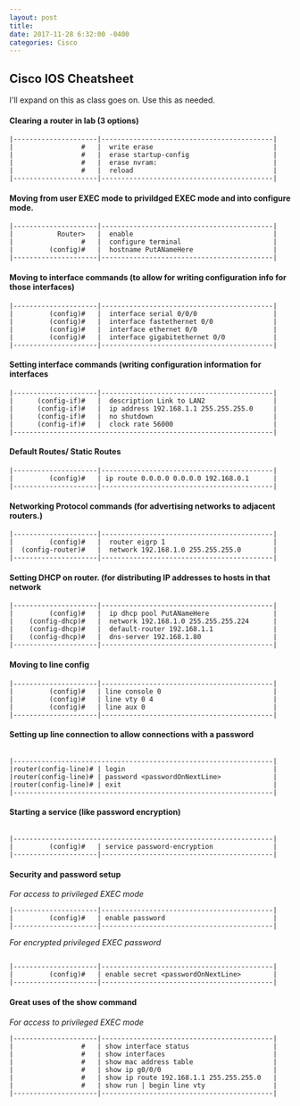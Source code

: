 ```yaml
--- 
layout: post 
title: 
date: 2017-11-28 6:32:00 -0400 
categories: Cisco 
---
```

## Cisco IOS Cheatsheet


I'll expand on this as class goes on. Use this as needed. 

#### Clearing a router in lab (3 options) 

```                                      
|---------------------|-------------------------------------------|
|                 #   |  write erase                              |
|                 #   |  erase startup-config                     |
|                 #   |  erase nvram:                             |
|                 #   |  reload                                   |
|---------------------|-------------------------------------------|
```

#### Moving from user EXEC mode to privildged EXEC mode and into configure mode.  

```                                      
|---------------------|-------------------------------------------|
|           Router>   |  enable                                   |
|                 #   |  configure terminal                       |
|         (config)#   |  hostname PutANameHere                    |
|---------------------|-------------------------------------------|
```
#### Moving to interface commands (to allow for writing configuration info for those interfaces) 

```                       
|---------------------|-------------------------------------------|
|         (config)#   |  interface serial 0/0/0                   |
|         (config)#   |  interface fastethernet 0/0               |
|         (config)#   |  interface ethernet 0/0                   |
|         (config)#   |  interface gigabitethernet 0/0            |
|---------------------|-------------------------------------------|
```
#### Setting interface commands (writing configuration information for interfaces  

```                                   
|---------------------|-------------------------------------------|
|      (config-if)#   |  description Link to LAN2                 |
|      (config-if)#   |  ip address 192.168.1.1 255.255.255.0     |
|      (config-if)#   |  no shutdown                              |
|      (config-if)#   |  clock rate 56000                         |
|-----------------------------------------------------------------|
```
#### Default Routes/ Static Routes   
                                           
```
|---------------------|-------------------------------------------|
|         (config)#   | ip route 0.0.0.0 0.0.0.0 192.168.0.1      |     
|---------------------|-------------------------------------------|
```
#### Networking Protocol commands (for advertising networks to adjacent routers.)   
                                           
```
|---------------------|-------------------------------------------|
|         (config)#   |  router eigrp 1                           |
|  (config-router)#   |  network 192.168.1.0 255.255.255.0        |
|---------------------|-------------------------------------------|
```
#### Setting DHCP on router. (for distributing IP addresses to hosts in that network  

```
|---------------------|-------------------------------------------|
|         (config)#   |  ip dhcp pool PutANameHere                |
|    (config-dhcp)#   |  network 192.168.1.0 255.255.255.224      |
|    (config-dhcp)#   |  default-router 192.168.1.1               |
|    (config-dhcp)#   |  dns-server 192.168.1.80                  |
|---------------------|-------------------------------------------|
```
#### Moving to line config  

```
|---------------------|-------------------------------------------|
|         (config)#   | line console 0                            |
|         (config)#   | line vty 0 4                              |
|         (config)#   | line aux 0                                |
|---------------------|-------------------------------------------|

```
#### Setting up line connection to allow connections with a password 

```

|-----------------------------------------------------------------|
|router(config-line)# | login                                     |
|router(config-line)# | password <passwordOnNextLine>             |
|router(config-line)# | exit                                      |
|-----------------------------------------------------------------|
```
#### Starting a service (like password encryption) 
       
```

|-----------------------------------------------------------------|
|         (config)#   | service password-encryption               |
|---------------------|-------------------------------------------|
```
#### Security and password setup   
  

*For access to privileged EXEC mode* 

```        
|---------------------|-------------------------------------------|
|         (config)#   | enable password                           |
|---------------------|-------------------------------------------|

```
*For encrypted privileged EXEC password*

```
             
|---------------------|-------------------------------------------|
|         (config)#   | enable secret <passwordOnNextLine>        |
|---------------------|-------------------------------------------|
``` 


#### Great uses of the show command   
  

*For access to privileged EXEC mode* 

```        
|---------------------|-------------------------------------------|
|                 #   | show interface status                     |
|                 #   | show interfaces                           |
|                 #   | show mac address table                    |
|                 #   | show ip g0/0/0                            |
|                 #   | show ip route 192.168.1.1 255.255.255.0   |
|                 #   | show run | begin line vty                 |
|---------------------|-------------------------------------------|

```



